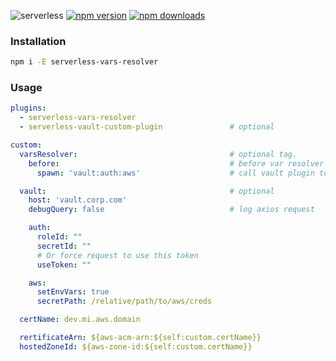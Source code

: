 ![serverless](http://public.serverless.com/badges/v3.svg)
[![npm version](https://badge.fury.io/js/serverless-vars-resolver.svg)](https://badge.fury.io/js/serverless-vars-resolver)
[![npm downloads](https://img.shields.io/npm/dt/serverless-vars-resolver.svg?style=flat)](https://www.npmjs.com/package/serverless-vars-resolver)

### Installation
```bash
npm i -E serverless-vars-resolver
```

### Usage

```yaml
plugins:
  - serverless-vars-resolver
  - serverless-vault-custom-plugin               # optional

custom:
  varsResolver:                                  # optional tag.
    before:                                      # before var resolver
      spawn: 'vault:auth:aws'                    # call vault plugin to set aws creds

  vault:                                         # optional
    host: 'vault.corp.com'
    debugQuery: false                            # log axios request

    auth:
      roleId: ""
      secretId: ""
      # Or force request to use this token
      useToken: ""

    aws:
      setEnvVars: true
      secretPath: /relative/path/to/aws/creds

  certName: dev.mi.aws.domain

  rertificateArn: ${aws-acm-arn:${self:custom.certName}}
  hostedZoneId: ${aws-zone-id:${self:custom.certName}}
```
